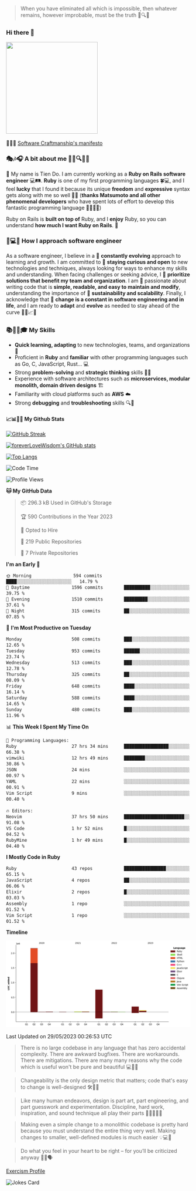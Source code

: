 > When you have eliminated all which is impossible, then whatever remains, however improbable, must be the truth 🤔🔍💡
### Hi there 👋

<!--
**foreverLoveWisdom/foreverLoveWisdom** is a ✨ _special_ ✨ repository because its `README.md` (this file) appears on your GitHub profile.

Here are some ideas to get you started:

- 🔭 I’m currently working on ...
- 🌱 I’m currently learning ...
- 👯 I’m looking to collaborate on ...
- 🤔 I’m looking for help with ...
- 💬 Ask me about ...
- 📫 How to reach me: ...
- 😄 Pronouns: ...
- ⚡ Fun fact: ...
-->

<img src="https://codecondo.com/wp-content/uploads/2017/09/railslogo.png" width="250" height="250">

 📜🔨🌟 [Software Craftmanship's manifesto](http://manifesto.softwarecraftsmanship.org/)

### 🎭🎶🎧 A bit about me 🕵️‍♀️🔍🕵️‍♂️
👋 My name is Tien Do. I am currently working as a **Ruby on Rails software engineer** 💻🛤️. **Ruby** is one of my first programming languages 🍀💻, and I feel **lucky** that I found it because its unique **freedom** and **expressive** syntax gets along with me so well 🤗💬 (**thanks Matsumoto and all other phenomenal developers** who have spent lots of effort to develop this fantastic programming language 🙏👨‍💻🌟)

Ruby on Rails is **built on top of** Ruby, and I **enjoy** Ruby, so you can understand **how much I want Ruby on Rails**. 🤩

### 🤔💻🔨 How I approach software engineer
As a software engineer, I believe in a 🔄 **constantly evolving** approach to learning and growth. I am committed to 🤔 **staying curious and open** to new technologies and techniques, always looking for ways to enhance my skills and understanding. When facing challenges or seeking advice, I 👥  **prioritize solutions that benefit my team and organization**. I am 🎉 passionate about writing code that is **simple, readable, and easy to maintain and modify**, understanding the importance of 🌱 **sustainability and scalability**. Finally, I acknowledge that 🌊 **change is a constant in software engineering and in life**, and I am ready to **adapt** and **evolve** as needed to stay ahead of the curve 🏃‍♂️📈🔄

### 📚🧑‍💻🎓 My Skills
- **Quick learning, adapting** to new technologies, teams, and organizations 🚀
- Proficient in **Ruby** and **familiar** with other programming languages such as Go, C, JavaScript, Rust... 💻
- Strong **problem-solving** and **strategic thinking** skills 🤔💡
- Experience with software architectures such as **microservices, modular monolith, domain driven designs** 🏗️
- Familiarity with cloud platforms such as **AWS** ☁️ 
- Strong **debugging** and **troubleshooting** skills 🔍🐞

#### 📈📊👨‍💻  My Github Stats

[![GitHub Streak](https://github-readme-streak-stats.herokuapp.com/?user=foreverLoveWisdom&theme=dracula)](https://git.io/streak-stats)
&nbsp;
&nbsp;

[![foreverLoveWisdom's GitHub stats](https://github-readme-stats.vercel.app/api?username=foreverLoveWisdom&show_icons=true&theme=react&count_private=true)](https://github.com/anuraghazra/github-readme-stats)

[![Top Langs](https://github-readme-stats.vercel.app/api/top-langs/?username=foreverLoveWisdom&show_icons=true&theme=vue-dark)](https://github.com/anuraghazra/github-readme-stats)

<!--START_SECTION:waka-->
![Code Time](http://img.shields.io/badge/Code%20Time-1%2C948%20hrs%2029%20mins-blue)

![Profile Views](http://img.shields.io/badge/Profile%20Views-0-blue)

**🐱 My GitHub Data** 

> 📦 296.3 kB Used in GitHub's Storage 
 > 
> 🏆 590 Contributions in the Year 2023
 > 
> 💼 Opted to Hire
 > 
> 📜 219 Public Repositories 
 > 
> 🔑 7 Private Repositories 
 > 
**I'm an Early 🐤** 

```text
🌞 Morning                594 commits         ████░░░░░░░░░░░░░░░░░░░░░   14.79 % 
🌆 Daytime                1596 commits        ██████████░░░░░░░░░░░░░░░   39.75 % 
🌃 Evening                1510 commits        █████████░░░░░░░░░░░░░░░░   37.61 % 
🌙 Night                  315 commits         ██░░░░░░░░░░░░░░░░░░░░░░░   07.85 % 
```
📅 **I'm Most Productive on Tuesday** 

```text
Monday                   508 commits         ███░░░░░░░░░░░░░░░░░░░░░░   12.65 % 
Tuesday                  953 commits         ██████░░░░░░░░░░░░░░░░░░░   23.74 % 
Wednesday                513 commits         ███░░░░░░░░░░░░░░░░░░░░░░   12.78 % 
Thursday                 325 commits         ██░░░░░░░░░░░░░░░░░░░░░░░   08.09 % 
Friday                   648 commits         ████░░░░░░░░░░░░░░░░░░░░░   16.14 % 
Saturday                 588 commits         ████░░░░░░░░░░░░░░░░░░░░░   14.65 % 
Sunday                   480 commits         ███░░░░░░░░░░░░░░░░░░░░░░   11.96 % 
```


📊 **This Week I Spent My Time On** 

```text
💬 Programming Languages: 
Ruby                     27 hrs 34 mins      █████████████████░░░░░░░░   66.38 % 
vimwiki                  12 hrs 49 mins      ████████░░░░░░░░░░░░░░░░░   30.86 % 
JSON                     24 mins             ░░░░░░░░░░░░░░░░░░░░░░░░░   00.97 % 
YAML                     22 mins             ░░░░░░░░░░░░░░░░░░░░░░░░░   00.91 % 
Vim Script               9 mins              ░░░░░░░░░░░░░░░░░░░░░░░░░   00.40 % 

🔥 Editors: 
Neovim                   37 hrs 50 mins      ███████████████████████░░   91.08 % 
VS Code                  1 hr 52 mins        █░░░░░░░░░░░░░░░░░░░░░░░░   04.52 % 
RubyMine                 1 hr 49 mins        █░░░░░░░░░░░░░░░░░░░░░░░░   04.40 % 
```

**I Mostly Code in Ruby** 

```text
Ruby                     43 repos            ████████████████░░░░░░░░░   65.15 % 
JavaScript               4 repos             ██░░░░░░░░░░░░░░░░░░░░░░░   06.06 % 
Elixir                   2 repos             █░░░░░░░░░░░░░░░░░░░░░░░░   03.03 % 
Assembly                 1 repo              ░░░░░░░░░░░░░░░░░░░░░░░░░   01.52 % 
Vim Script               1 repo              ░░░░░░░░░░░░░░░░░░░░░░░░░   01.52 % 
```



**Timeline**

![Lines of Code chart](https://raw.githubusercontent.com/foreverLoveWisdom/foreverLoveWisdom/main/assets/bar_graph.png)


 Last Updated on 29/05/2023 00:26:53 UTC
<!--END_SECTION:waka-->


> There is no large codebase in any language that has zero accidental complexity. There are awkward bugfixes. There are workarounds. There are mitigations.
> There are many many reasons why the code which is useful won't be pure and beautiful 💻🐞🤔

> Changeability is the only design metric that matters; code that's easy to change is well-designed 🛠️🔄🎨

> Like many human endeavors, design is part art, part engineering, and part guesswork and experimentation. Discipline, hard work, inspiration, and sound technique all play their parts 🎨🧑‍💻🔬🧪

> Mak­ing even a sim­ple change to a mono­lith­ic code­base is pret­ty hard because you must under­stand the entire thing very well. Mak­ing changes to small­er, well-defined mod­ules is much easier 💡💻🤔
 
 > Do what you feel in your heart to be right – for you’ll be criticized anyway 💖🙏🗣️ 
 
[Exercism Profile](https://exercism.org/profiles/foreverLoveWisdom)

![Jokes Card](https://readme-jokes.vercel.app/api)
